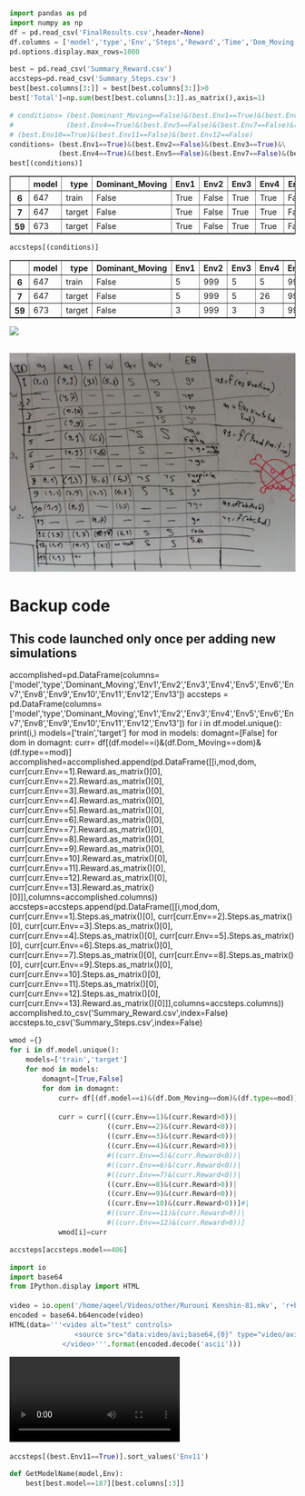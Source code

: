 

```python
import pandas as pd
import numpy as np
df = pd.read_csv('FinalResults.csv',header=None)
df.columns = ['model','type','Env','Steps','Reward','Time','Dom_Moving']
pd.options.display.max_rows=1000
```


```python
best = pd.read_csv('Summary_Reward.csv')
accsteps=pd.read_csv('Summary_Steps.csv')
best[best.columns[3:]] = best[best.columns[3:]]>0
best['Total']=np.sum(best[best.columns[3:]].as_matrix(),axis=1)
```


```python
# conditions= (best.Dominant_Moving==False)&(best.Env1==True)&(best.Env2==False)&(best.Env3==True)&\
#             (best.Env4==True)&(best.Env5==False)&(best.Env7==False)&(best.Env8==True)&(best.Env9==True)&\
# (best.Env10==True)&(best.Env11==False)&(best.Env12==False)
conditions= (best.Env1==True)&(best.Env2==False)&(best.Env3==True)&\
            (best.Env4==True)&(best.Env5==False)&(best.Env7==False)&(best.Env11==False)&(best.Env12==False)
best[(conditions)]
```




<div>
<style>
    .dataframe thead tr:only-child th {
        text-align: right;
    }

    .dataframe thead th {
        text-align: left;
    }

    .dataframe tbody tr th {
        vertical-align: top;
    }
</style>
<table border="1" class="dataframe">
  <thead>
    <tr style="text-align: right;">
      <th></th>
      <th>model</th>
      <th>type</th>
      <th>Dominant_Moving</th>
      <th>Env1</th>
      <th>Env2</th>
      <th>Env3</th>
      <th>Env4</th>
      <th>Env5</th>
      <th>Env6</th>
      <th>Env7</th>
      <th>Env8</th>
      <th>Env9</th>
      <th>Env10</th>
      <th>Env11</th>
      <th>Env12</th>
      <th>Env13</th>
      <th>Total</th>
    </tr>
  </thead>
  <tbody>
    <tr>
      <th>6</th>
      <td>647</td>
      <td>train</td>
      <td>False</td>
      <td>True</td>
      <td>False</td>
      <td>True</td>
      <td>True</td>
      <td>False</td>
      <td>False</td>
      <td>False</td>
      <td>False</td>
      <td>False</td>
      <td>True</td>
      <td>False</td>
      <td>False</td>
      <td>False</td>
      <td>4</td>
    </tr>
    <tr>
      <th>7</th>
      <td>647</td>
      <td>target</td>
      <td>False</td>
      <td>True</td>
      <td>False</td>
      <td>True</td>
      <td>True</td>
      <td>False</td>
      <td>False</td>
      <td>False</td>
      <td>True</td>
      <td>False</td>
      <td>False</td>
      <td>False</td>
      <td>False</td>
      <td>False</td>
      <td>4</td>
    </tr>
    <tr>
      <th>59</th>
      <td>673</td>
      <td>target</td>
      <td>False</td>
      <td>True</td>
      <td>False</td>
      <td>True</td>
      <td>True</td>
      <td>False</td>
      <td>False</td>
      <td>False</td>
      <td>True</td>
      <td>False</td>
      <td>False</td>
      <td>False</td>
      <td>False</td>
      <td>False</td>
      <td>4</td>
    </tr>
  </tbody>
</table>
</div>




```python
accsteps[(conditions)]
```




<div>
<style>
    .dataframe thead tr:only-child th {
        text-align: right;
    }

    .dataframe thead th {
        text-align: left;
    }

    .dataframe tbody tr th {
        vertical-align: top;
    }
</style>
<table border="1" class="dataframe">
  <thead>
    <tr style="text-align: right;">
      <th></th>
      <th>model</th>
      <th>type</th>
      <th>Dominant_Moving</th>
      <th>Env1</th>
      <th>Env2</th>
      <th>Env3</th>
      <th>Env4</th>
      <th>Env5</th>
      <th>Env6</th>
      <th>Env7</th>
      <th>Env8</th>
      <th>Env9</th>
      <th>Env10</th>
      <th>Env11</th>
      <th>Env12</th>
      <th>Env13</th>
    </tr>
  </thead>
  <tbody>
    <tr>
      <th>6</th>
      <td>647</td>
      <td>train</td>
      <td>False</td>
      <td>5</td>
      <td>999</td>
      <td>5</td>
      <td>5</td>
      <td>999</td>
      <td>999</td>
      <td>999</td>
      <td>999</td>
      <td>999</td>
      <td>13</td>
      <td>999</td>
      <td>999</td>
      <td>-100.0</td>
    </tr>
    <tr>
      <th>7</th>
      <td>647</td>
      <td>target</td>
      <td>False</td>
      <td>5</td>
      <td>999</td>
      <td>5</td>
      <td>26</td>
      <td>999</td>
      <td>999</td>
      <td>999</td>
      <td>26</td>
      <td>999</td>
      <td>999</td>
      <td>999</td>
      <td>999</td>
      <td>-100.0</td>
    </tr>
    <tr>
      <th>59</th>
      <td>673</td>
      <td>target</td>
      <td>False</td>
      <td>3</td>
      <td>999</td>
      <td>3</td>
      <td>3</td>
      <td>999</td>
      <td>999</td>
      <td>999</td>
      <td>3</td>
      <td>999</td>
      <td>999</td>
      <td>999</td>
      <td>999</td>
      <td>-100.0</td>
    </tr>
  </tbody>
</table>
</div>



<img src="./../pt_envs.png"></img>


```python

```

<img src="./../envs.png"></img>

# Backup code

## This code launched only once per adding new simulations
accomplished=pd.DataFrame(columns=['model','type','Dominant_Moving','Env1','Env2','Env3','Env4','Env5','Env6','Env7','Env8','Env9','Env10','Env11','Env12','Env13'])
accsteps = pd.DataFrame(columns=['model','type','Dominant_Moving','Env1','Env2','Env3','Env4','Env5','Env6','Env7','Env8','Env9','Env10','Env11','Env12','Env13'])
for i in df.model.unique():
    print(i,)
    models=['train','target']
    for mod in models:
        domagnt=[False]
        for dom in domagnt:
            curr= df[(df.model==i)&(df.Dom_Moving==dom)&(df.type==mod)]
            accomplished=accomplished.append(pd.DataFrame([[i,mod,dom,
                                       curr[curr.Env==1].Reward.as_matrix()[0],
                                      curr[curr.Env==2].Reward.as_matrix()[0],
                                      curr[curr.Env==3].Reward.as_matrix()[0],
                                      curr[curr.Env==4].Reward.as_matrix()[0],
                                      curr[curr.Env==5].Reward.as_matrix()[0],
                                      curr[curr.Env==6].Reward.as_matrix()[0],
                                      curr[curr.Env==7].Reward.as_matrix()[0],
                                      curr[curr.Env==8].Reward.as_matrix()[0],
                                      curr[curr.Env==9].Reward.as_matrix()[0],
                                      curr[curr.Env==10].Reward.as_matrix()[0],
                                      curr[curr.Env==11].Reward.as_matrix()[0],
                                      curr[curr.Env==12].Reward.as_matrix()[0],
                                      curr[curr.Env==13].Reward.as_matrix()[0]]],columns=accomplished.columns))
            accsteps=accsteps.append(pd.DataFrame([[i,mod,dom,
                                       curr[curr.Env==1].Steps.as_matrix()[0],
                                      curr[curr.Env==2].Steps.as_matrix()[0],
                                      curr[curr.Env==3].Steps.as_matrix()[0],
                                      curr[curr.Env==4].Steps.as_matrix()[0],
                                      curr[curr.Env==5].Steps.as_matrix()[0],
                                      curr[curr.Env==6].Steps.as_matrix()[0],
                                      curr[curr.Env==7].Steps.as_matrix()[0],
                                      curr[curr.Env==8].Steps.as_matrix()[0],
                                      curr[curr.Env==9].Steps.as_matrix()[0],
                                      curr[curr.Env==10].Steps.as_matrix()[0],
                                      curr[curr.Env==11].Steps.as_matrix()[0],
                                      curr[curr.Env==12].Steps.as_matrix()[0],
                                      curr[curr.Env==13].Reward.as_matrix()[0]]],columns=accsteps.columns))
accomplished.to_csv('Summary_Reward.csv',index=False)
accsteps.to_csv('Summary_Steps.csv',index=False)


```python
wmod ={}
for i in df.model.unique():
    models=['train','target']
    for mod in models:
        domagnt=[True,False]
        for dom in domagnt:
            curr= df[(df.model==i)&(df.Dom_Moving==dom)&(df.type==mod)]
            
            curr = curr[((curr.Env==1)&(curr.Reward>0))|
                        ((curr.Env==2)&(curr.Reward<0))|
                        ((curr.Env==3)&(curr.Reward<0))|
                        ((curr.Env==4)&(curr.Reward>0))|
                        #((curr.Env==5)&(curr.Reward<0))|
                        #((curr.Env==6)&(curr.Reward<0))|
                        #((curr.Env==7)&(curr.Reward<0))|
                        ((curr.Env==8)&(curr.Reward>0))|
                        ((curr.Env==9)&(curr.Reward<0))|
                        ((curr.Env==10)&(curr.Reward>0))]#|
                        #((curr.Env==11)&(curr.Reward>0))|
                        #((curr.Env==12)&(curr.Reward>0))]
            wmod[i]=curr
```


```python
accsteps[accsteps.model==406]
```


```python
import io
import base64
from IPython.display import HTML

video = io.open('/home/aqeel/Videos/other/Rurouni Kenshin-81.mkv', 'r+b').read()
encoded = base64.b64encode(video)
HTML(data='''<video alt="test" controls>
                <source src="data:video/avi;base64,{0}" type="video/avi" />
             </video>'''.format(encoded.decode('ascii')))
```

<video alt="test" controls>
                <source src="data:Rurouni Kenshin - 81.mkv;base64,{0}" type="video/avi" />
             </video>


```python
accsteps[(best.Env11==True)].sort_values('Env11')
```


```python
def GetModelName(model,Env):
    best[best.model==187][best.columns[:3]]
```
